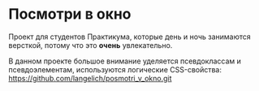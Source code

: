 # **Посмотри в окно**

Проект для студентов Практикума, которые день и ночь занимаются версткой, потому что это **очень** увлекательно.

В данном проекте большое внимание уделяется псевдоклассам и псевдоэлементам, используются логические CSS-свойства: https://github.com/langelich/posmotri_v_okno.git

